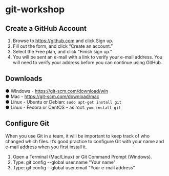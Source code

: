 # git-workshop

## Create a GitHub Account
1.	Browse to https://github.com and click Sign up.
2.	Fill out the form, and click “Create an account.”
3.	Select the Free plan, and click “Finish sign up.”
4.	You will be sent an e-mail with a link to verify your e-mail address.  You will need to verify your address before you can continue using GitHub.


## Downloads
●	Windows - https://git-scm.com/download/win </br>
●	Mac - https://git-scm.com/download/mac </br>
●	Linux - Ubuntu or Debian:  `sudo apt-get install git` </br>
●	Linux - Fedora or CentOS – as root:  `yum install git` </br>

## Configure Git
When you use Git in a team, it will be important to keep track of who changed which files.  It’s good practice to configure Git with your name and e-mail address when you first install it.
1.	Open a Terminal (Mac/Linux) or Git Command Prompt (Windows).
2.	Type:  git config --global user.name "Your name"
3.	Type:  git config --global user.email "Your e-mail address"
